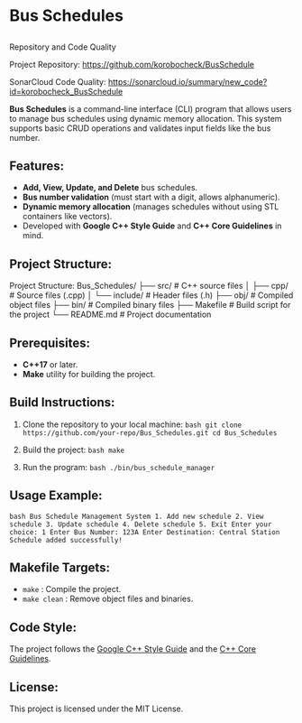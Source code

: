 # Bus Schedules

##
Repository and Code Quality

Project Repository: https://github.com/korobocheck/BusSchedule

SonarCloud Code Quality: https://sonarcloud.io/summary/new_code?id=korobocheck_BusSchedule

    
**Bus Schedules** is a command-line interface (CLI) program that allows users to manage bus schedules using dynamic memory allocation. This system supports basic CRUD operations and validates input fields like the bus number.

## Features:
- **Add, View, Update, and Delete** bus schedules.
- **Bus number validation** (must start with a digit, allows alphanumeric).
- **Dynamic memory allocation** (manages schedules without using STL containers like vectors).
- Developed with **Google C++ Style Guide** and **C++ Core Guidelines** in mind.

## Project Structure:
Project Structure:
Bus_Schedules/
├── src/                # C++ source files
│   ├── cpp/            # Source files (.cpp)
│   └── include/        # Header files (.h)
├── obj/                # Compiled object files
├── bin/                # Compiled binary files
├── Makefile            # Build script for the project
└── README.md           # Project documentation



## Prerequisites:
- **C++17** or later.
- **Make** utility for building the project.

## Build Instructions:
1. Clone the repository to your local machine: ```bash git clone https://github.com/your-repo/Bus_Schedules.git cd Bus_Schedules ```

2. Build the project: ```bash make ```

3. Run the program: ```bash ./bin/bus_schedule_manager ```

## Usage Example:
```bash Bus Schedule Management System 1. Add new schedule 2. View schedule 3. Update schedule 4. Delete schedule 5. Exit Enter your choice: 1 Enter Bus Number: 123A Enter Destination: Central Station Schedule added successfully! ```

## Makefile Targets:
- `make` : Compile the project.
- `make clean` : Remove object files and binaries.

## Code Style:
The project follows the [Google C++ Style Guide](https://google.github.io/styleguide/cppguide.html) and the [C++ Core Guidelines](https://isocpp.github.io/CppCoreGuidelines/CppCoreGuidelines).

## License:
This project is licensed under the MIT License.
